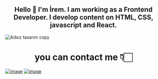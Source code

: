 <h2 align="center">
   Hello 👋 I'm İrem. 
   I am working as a Frontend Developer. I develop content on HTML, CSS, javascript and React.

</h2>

![Adsız tasarım copy](https://user-images.githubusercontent.com/39015459/152695635-7c28088b-39d6-42fc-92ca-10553daccab1.gif)


<h1 align="center">
you can contact me 👇🏻
</h1>

[![image](https://user-images.githubusercontent.com/39015459/152695958-1792dbfe-8e15-4e95-a6b1-bc5ee3587f43.png)](https://www.linkedin.com/in/iremssayar/)
[![image](https://user-images.githubusercontent.com/39015459/152696050-b25be7c8-3381-418c-b51d-9f827235a517.png)](https://medium.com/@iremssayar)

